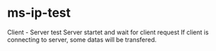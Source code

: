 # ms-ip-test
Client - Server test
Server startet and wait for client request
If client is connecting to server, some datas will be transfered.
